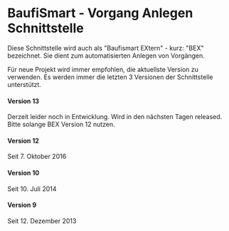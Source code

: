 
BaufiSmart - Vorgang Anlegen Schnittstelle
==============================================

Diese Schnittstelle wird auch als "Baufismart EXtern" - kurz: "BEX" bezeichnet.
Sie dient zum automatisierten Anlegen von Vorgängen.

Für neue Projekt wird immer empfohlen, die aktuellste Version zu verwenden.
Es werden immer die letzten 3 Versionen der Schnittstelle unterstützt.

#### Version 13 

Derzeit leider noch in Entwicklung. 
Wird in den nächsten Tagen released.
Bitte solange BEX Version 12 nutzen.

#### Version 12

Seit 7. Oktober 2016

#### Version 10

Seit 10. Juli 2014

#### Version 9

Seit 12. Dezember 2013

